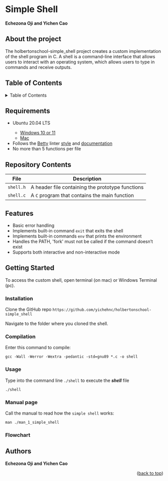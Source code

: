 # Simple Shell

**Echezona Oji and Yichen Cao**


## About the project
The holbertonschool-simple_shell project creates a custom implementation of the shell program in C. A shell is a command-line interface that allows users to interact with an operating system, which allows users to type in commands and receive outputs.

## Table of Contents
<details>
	<summary>Table of Contents</summary>
	<ul>
	<li>
	<a href="#requirements">Requirements</a>
	</li>
	<li>
	<a href="#repository-contents">Repository Contents</a>
	</li>
	<li>
	<a href="#features">Features</a>
	</li>
	<li>
	<a href="#getting-started">Getting Started</a>
			<ul>
			<li><a href="#installation">Installation</a></li>
			<li><a href="#installation">Compilation</a></li>
			<li><a href="#manual-page">Manual Page</a></li>
			</ul>
	</li>
	<li>
	<a href="#usage">Usage</a>
	<ul>
	<li><a href="#Examples-of-commands">Examples of commands</a></li>
	<li><a href="#Flowchart">Flowchart</a></li>
	<li><a href="#interactive-mode">Interactive Mode</a></li>
	<li><a href="#non-interactive-mode">Non-interactive Mode</a></li>
	</ul>
	</li>
	<li>
	<a href="#authors">Authors</a>
	</li>
	</ul>
</details>

## Requirements

<ul>
<li>Ubuntu 20.04 LTS</li>
	<ul>
		<li><a href="https://ubuntu.com/tutorials/install-ubuntu-on-wsl2-on-windows-11-with-gui-support#1-		overview">Windows 10 or 11</a>
		<li><a href="https://ubuntu.com/download/desktop">Mac</a>
	</ul>
<li>Follows the <a href="https://github.com/alx-tools/Betty/wiki">Betty</a> linter <a href="https://github.com/hs-hq/Betty/blob/main/betty-style.pl">style</a> and <a href="https://github.com/hs-hq/Betty/blob/main/betty-doc.pl">documentation</a></li>
<li>No more than 5 functions per file</li>
</ul>

## Repository Contents

| **File** | **Description**|
|----------|----------------|
|`shell.h`| A header file containing the prototype functions |
|`shell.c`| A `C` program that contains the main function |


## Features

- Basic error handling
- Implements built-in command `exit` that exits the shell
- Implements built-in commands `env` that prints the environment
- Handles the PATH, 'fork' must not be called if the command doesn’t exist
- Supports both interactive and non-interactive mode

## Getting Started

To access the custom shell, open terminal (on mac) or Windows Terminal (pc).

### Installation

Clone the GitHub repo `https://github.com/yichehnc/holbertonschool-simple_shell`

Navigate to the folder where you cloned the shell.

### Compilation

Enter this command to compile:
```
gcc -Wall -Werror -Wextra -pedantic -std=gnu89 *.c -o shell
```
### Usage

Type into the command line  `./shell` to execute the ***shell*** file
```
./shell
```

### Manual page

Call the manual to read how the `simple shell` works:

```
man ./man_1_simple_shell
```
### Flowchart

## Authors
**Echezona Oji and Yichen Cao**

<p align="right">(<a href="#readme-top">back to top</a>)</p>